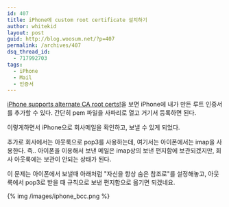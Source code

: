 ```yaml
---
id: 407
title: iPhone에 custom root certificate 설치하기
author: whitekid
layout: post
guid: http://blog.woosum.net/?p=407
permalink: /archives/407
dsq_thread_id:
  - 717992703
tags:
  - iPhone
  - Mail
  - 인증서
---
```

[iPhone supports alternate CA root certs!][1]을 보면 iPhone에 내가 만든 루트 인증서를 추가할 수 있다. 간단히 pem 파일을 사파리로 열고 거기서 등록하면 된다.

이렇게하면서 iPhone으로 회사메일을 확인하고, 보낼 수 있게 되었다.

추가로 회사에서는 아웃룩으로 pop3를 사용하는데, 여기서는 아이폰에서는 imap을 사용한다. 즉.. 아이폰을 이용해서 보낸 메일은 imap상의 보낸 편지함에 보관되겠지만, 회사 아웃룩에는 보관이 안되는 상태가 된다.

이 문제는 아이폰에서 보낼때 아래처럼 "자신을 항상 숨은 참조로"를 설정해놓고, 아웃룩에서 pop3로 받을 때 규칙으로 보낸 편지함으로 옮기면 되겠네요.

{% img /images/iphone_bcc.png %}

 [1]: http://nsayer.blogspot.com/2009/01/iphone-supports-alternate-ca-root-keys.html